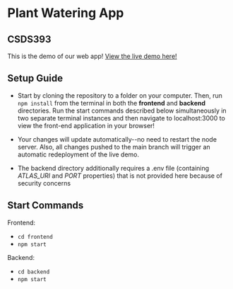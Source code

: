 # Plant Watering App
## CSDS393
This is the demo of our web app!
[View the live demo here!](https://csds393-frontend.onrender.com/)
## Setup Guide
* Start by cloning the repository to a folder on your computer. Then, run `npm install` from the terminal in both the **frontend** and **backend** directories. Run the start commands described below simultaneously in two separate terminal instances and then navigate to localhost:3000 to view the front-end application in your browser! 

* Your changes will update automatically--no need to restart the node server. Also, all changes pushed to the main branch will trigger an automatic redeployment of the live demo.

* The backend directory additionally requires a .env file (containing *ATLAS_URI* and *PORT* properties) that is not provided here because of security concerns


## Start Commands
Frontend:
* `cd frontend`  
* `npm start`

Backend:
* `cd backend`  
* `npm start`
